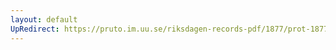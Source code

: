```yaml
---
layout: default
UpRedirect: https://pruto.im.uu.se/riksdagen-records-pdf/1877/prot-1877--fk--020/prot-1877--fk--020_049.pdf
---
```

